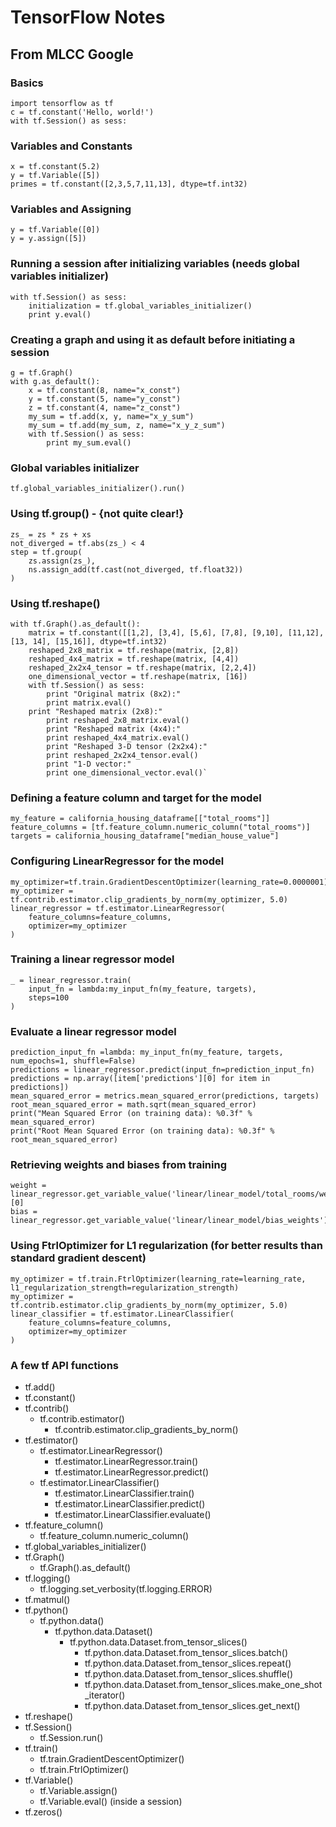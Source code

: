 # TensorFlow Notes

## From MLCC Google

### Basics
    import tensorflow as tf
    c = tf.constant('Hello, world!')
    with tf.Session() as sess:

### Variables and Constants
    x = tf.constant(5.2)
    y = tf.Variable([5])
    primes = tf.constant([2,3,5,7,11,13], dtype=tf.int32)

### Variables and Assigning
    y = tf.Variable([0])
    y = y.assign([5])

### Running a session after initializing variables (needs global variables initializer)
    with tf.Session() as sess:
    	initialization = tf.global_variables_initializer()
    	print y.eval()

### Creating a graph and using it as default before initiating a session
    g = tf.Graph()
    with g.as_default():
    	x = tf.constant(8, name="x_const")
    	y = tf.constant(5, name="y_const")
    	z = tf.constant(4, name="z_const")
    	my_sum = tf.add(x, y, name="x_y_sum")
    	my_sum = tf.add(my_sum, z, name="x_y_z_sum")
    	with tf.Session() as sess:
    		print my_sum.eval()

### Global variables initializer
    tf.global_variables_initializer().run()

### Using tf.group() - {not quite clear!}
    zs_ = zs * zs + xs
    not_diverged = tf.abs(zs_) < 4
    step = tf.group(
    	zs.assign(zs_),
    	ns.assign_add(tf.cast(not_diverged, tf.float32))
    )

### Using tf.reshape()
    with tf.Graph().as_default():
    	matrix = tf.constant([[1,2], [3,4], [5,6], [7,8], [9,10], [11,12], [13, 14], [15,16]], dtype=tf.int32)
    	reshaped_2x8_matrix = tf.reshape(matrix, [2,8])
    	reshaped_4x4_matrix = tf.reshape(matrix, [4,4])
    	reshaped_2x2x4_tensor = tf.reshape(matrix, [2,2,4])
    	one_dimensional_vector = tf.reshape(matrix, [16])
    	with tf.Session() as sess:
    		print "Original matrix (8x2):"
    		print matrix.eval()
		print "Reshaped matrix (2x8):"
    		print reshaped_2x8_matrix.eval()
    		print "Reshaped matrix (4x4):"
    		print reshaped_4x4_matrix.eval()
    		print "Reshaped 3-D tensor (2x2x4):"
    		print reshaped_2x2x4_tensor.eval()
    		print "1-D vector:"
    		print one_dimensional_vector.eval()`

### Defining a feature column and target for the model
    my_feature = california_housing_dataframe[["total_rooms"]]
    feature_columns = [tf.feature_column.numeric_column("total_rooms")]
    targets = california_housing_dataframe["median_house_value"]

### Configuring LinearRegressor for the model
    my_optimizer=tf.train.GradientDescentOptimizer(learning_rate=0.0000001)
    my_optimizer = tf.contrib.estimator.clip_gradients_by_norm(my_optimizer, 5.0)
    linear_regressor = tf.estimator.LinearRegressor(
        feature_columns=feature_columns,
        optimizer=my_optimizer
    )

### Training a linear regressor model
    _ = linear_regressor.train(
    	input_fn = lambda:my_input_fn(my_feature, targets),
    	steps=100
    )

### Evaluate a linear regressor model
    prediction_input_fn =lambda: my_input_fn(my_feature, targets, num_epochs=1, shuffle=False)
    predictions = linear_regressor.predict(input_fn=prediction_input_fn)
    predictions = np.array([item['predictions'][0] for item in predictions])
    mean_squared_error = metrics.mean_squared_error(predictions, targets)
    root_mean_squared_error = math.sqrt(mean_squared_error)
    print("Mean Squared Error (on training data): %0.3f" % mean_squared_error)
    print("Root Mean Squared Error (on training data): %0.3f" % root_mean_squared_error)

### Retrieving weights and biases from training
    weight = linear_regressor.get_variable_value('linear/linear_model/total_rooms/weights')[0]
    bias = linear_regressor.get_variable_value('linear/linear_model/bias_weights')

### Using FtrlOptimizer for L1 regularization (for better results than standard gradient descent)
    my_optimizer = tf.train.FtrlOptimizer(learning_rate=learning_rate, l1_regularization_strength=regularization_strength)
    my_optimizer = tf.contrib.estimator.clip_gradients_by_norm(my_optimizer, 5.0)
    linear_classifier = tf.estimator.LinearClassifier(
    	feature_columns=feature_columns,
    	optimizer=my_optimizer
    )







### A few tf API functions
* tf.add()
* tf.constant()
* tf.contrib()
	* tf.contrib.estimator()
		* tf.contrib.estimator.clip_gradients_by_norm()
* tf.estimator()
	* tf.estimator.LinearRegressor()
		* tf.estimator.LinearRegressor.train()
		* tf.estimator.LinearRegressor.predict()
	* tf.estimator.LinearClassifier()
		* tf.estimator.LinearClassifier.train()
		* tf.estimator.LinearClassifier.predict()
		* tf.estimator.LinearClassifier.evaluate()
* tf.feature_column()
	* tf.feature_column.numeric_column()
* tf.global_variables_initializer()
* tf.Graph()
	* tf.Graph().as_default()
* tf.logging()
	* tf.logging.set_verbosity(tf.logging.ERROR)
* tf.matmul()
* tf.python()
	* tf.python.data()
		* tf.python.data.Dataset()
			* tf.python.data.Dataset.from_tensor_slices()
				* tf.python.data.Dataset.from_tensor_slices.batch()
				* tf.python.data.Dataset.from_tensor_slices.repeat()
				* tf.python.data.Dataset.from_tensor_slices.shuffle()
				* tf.python.data.Dataset.from_tensor_slices.make_one_shot_iterator()
				* tf.python.data.Dataset.from_tensor_slices.get_next()
* tf.reshape()
* tf.Session()
	* tf.Session.run()
* tf.train()
	* tf.train.GradientDescentOptimizer()
	* tf.train.FtrlOptimizer()
* tf.Variable()
	* tf.Variable.assign()
	* tf.Variable.eval() (inside a session)
* tf.zeros()

